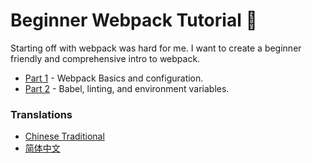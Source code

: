 # Beginner Webpack Tutorial :school:

Starting off with webpack was hard for me. I want to create a beginner friendly and comprehensive
intro to webpack.

- [Part 1](https://github.com/AriaFallah/WebpackTutorial/tree/master/part1) - Webpack Basics and configuration.
- [Part 2](https://github.com/AriaFallah/WebpackTutorial/tree/master/part2) - Babel, linting, and environment variables.

### Translations
- [Chinese Traditional](https://github.com/AriaFallah/WebpackTutorial/tree/master/zh-TW)
- [简体中文](https://github.com/AriaFallah/WebpackTutorial/tree/master/zh-cn)
